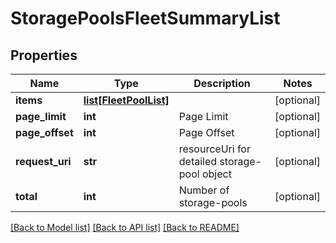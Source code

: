 # StoragePoolsFleetSummaryList

## Properties
Name | Type | Description | Notes
------------ | ------------- | ------------- | -------------
**items** | [**list[FleetPoolList]**](FleetPoolList.md) |  | [optional] 
**page_limit** | **int** | Page Limit | [optional] 
**page_offset** | **int** | Page Offset | [optional] 
**request_uri** | **str** | resourceUri for detailed storage-pool object | [optional] 
**total** | **int** | Number of storage-pools | [optional] 

[[Back to Model list]](../README.md#documentation-for-models) [[Back to API list]](../README.md#documentation-for-api-endpoints) [[Back to README]](../README.md)


